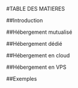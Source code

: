 #TABLE DES MATIERES

##Introduction

##Hébergement mutualisé

##Hébergement dédié

##Hébergement en cloud

##Hébergement en VPS

##Exemples
